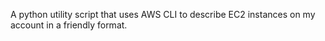 A python utility script that uses AWS CLI to describe EC2 instances on my account in a friendly format.
